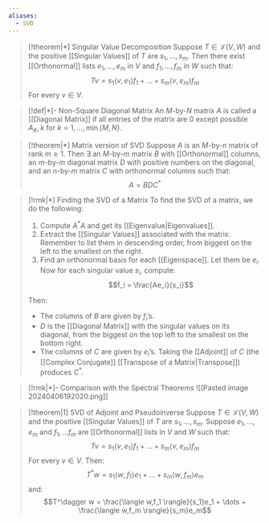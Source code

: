 ```yaml
---
aliases:
  - SVD
---
```


>[!theorem|*] Singular Value Decomposition
>Suppose $T \in \mathcal{L}(V,W)$ and the positive [[Singular Values]] of $T$ are $s_1, \dots, s_m$. Then there exist [[Orthonormal]] lists $e_1, \dots , e_m$ in $V$ and $f_1, \dots, f_m$ in $W$ such that: $$Tv = s_1 \langle  v,e_1 \rangle  f_1 + \dots + s_m \langle  v,e_m \rangle  f_m$$For every $v \in V$.

>[!def|*]- Non-Square Diagonal Matrix
>An $M$-by-$N$ matrix $A$ is called a [[Diagonal Matrix]] if all entries of the matrix are $0$ except possible $A_K,k$ for $k = 1, \dots , \min \{M,N\}$.

>[!theorem|*] Matrix version of SVD
>Suppose $A$ is an $M$-by-$n$ matrix of rank $m \ge 1$. Then $\exists$ an $M$-by-$m$ matrix $B$ with [[Orthonormal]] columns, an $m$-by-$m$ diagonal matrix $D$ with positive numbers on the diagonal, and an $n$-by-$m$ matrix $C$ with orthonormal columns such that: $$A = BDC^*$$

>[!rmk|*] Finding the SVD of a Matrix
>To find the SVD of a matrix, we do the following:
>1. Compute $A^*A$ and get its [[Eigenvalue|Eigenvalues]].
>2. Extract the [[Singular Values]] associated with the matrix. Remember to list them in descending order, from biggest on the left to the smallest on the right. 
>3. Find an orthonormal basis for each [[Eigenspace]]. Let them be $e_i$. Now for each singular value $s_i$, compute: $$f_i = \frac{Ae_i}{s_i}$$
>
>Then:
>- The columns of $B$ are given by $f_i$’s. 
>- $D$ is the [[Diagonal Matrix]] with the singular values on its diagonal, from the biggest on the top left to the smallest on the bottom right.
>- The columns of $C$ are given by $e_i$’s. Taking the [[Adjoint]] of $C$ (the [[Complex Conjugate]] [[Transpose of a Matrix|Transpose]]) produces $C^*$.

>[!rmk|*]- Comparison with the Spectral Theorems
>![[Pasted image 20240406192020.png]]

>[!theorem|1] SVD of Adjoint and Pseudoinverse
>Suppose $T \in \mathcal{L}(V,W)$ and the positive [[Singular Values]] of $T$ are $s_1, \dots, s_m$. Suppose $e_1, \dots, e_m$ and $f_1, \dots f_m$ are [[Orthonormal]] lists in $V$ and $W$ such that: $$Tv = s_1 \langle  v,e_1 \rangle  f_1 + \dots + s_m \langle  v,e_m \rangle  f_m$$For every $v \in V$. Then: $$T^*w = s_1 \langle  w,f_1 \rangle  e_1 + \dots + s_m \langle  w,f_m \rangle  e_m$$and: $$T^\dagger w = \frac{\langle w,f_1 \rangle}{s_1}e_1 + \dots + \frac{\langle w,f_m \rangle}{s_m}e_m$$

